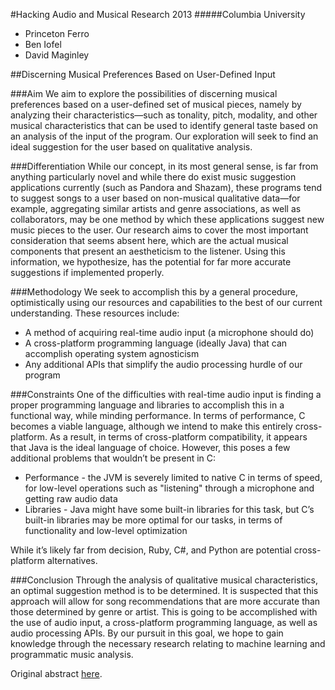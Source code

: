 #Hacking Audio and Musical Research 2013
#####Columbia University
- Princeton Ferro
- Ben Iofel
- David Maginley

##Discerning Musical Preferences Based on User-Defined Input

###Aim
We aim to explore the possibilities of discerning musical preferences based on a user-defined set of musical pieces, namely by analyzing their characteristics—such as tonality, pitch, modality, and other musical characteristics that can be used to identify general taste based on an analysis of the input of the program. Our exploration will seek to find an ideal suggestion for the user based on qualitative analysis.

###Differentiation
While our concept, in its most general sense, is far from anything particularly novel and while there do exist music suggestion applications currently (such as Pandora and Shazam), these programs tend to suggest songs to a user based on non-musical qualitative data—for example, aggregating similar artists and genre associations, as well as collaborators, may be one method by which these applications suggest new music pieces to the user. Our research aims to cover the most important consideration that seems absent here, which are the actual musical components that present an aestheticism to the listener. Using this information, we hypothesize, has the potential for far more accurate suggestions if implemented properly.

###Methodology
We seek to accomplish this by a general procedure, optimistically using our resources and capabilities to the best of our current understanding. These resources include:
* A method of acquiring real-time audio input (a microphone should do)
* A cross-platform programming language (ideally Java) that can accomplish operating system agnosticism
* Any additional APIs that simplify the audio processing hurdle of our program

###Constraints
One of the difficulties with real-time audio input is finding a proper programming language and libraries to accomplish this in a functional way, while minding performance. In terms of performance, C becomes a viable language, although we intend to make this entirely cross-platform. As a result, in terms of cross-platform compatibility, it appears that Java is the ideal language of choice. However, this poses a few additional problems that wouldn’t be present in C:
* Performance - the JVM is severely limited to native C in terms of speed, for low-level operations such as "listening" through a microphone and getting raw audio data
* Libraries - Java might have some built-in libraries for this task, but C’s built-in libraries may be more optimal for our tasks, in terms of functionality and low-level optimization

While it’s likely far from decision, Ruby, C#, and Python are potential cross-platform alternatives.

###Conclusion
Through the analysis of qualitative musical characteristics, an optimal suggestion method is to be determined. It is suspected that this approach will allow for song recommendations that are more accurate than those determined by genre or artist. This is going to be accomplished with the use of audio input, a cross-platform programming language, as well as audio processing APIs. By our pursuit in this goal, we hope to gain knowledge through the necessary research relating to machine learning and programmatic music analysis.

Original abstract [here](https://docs.google.com/document/d/1QoTRFzYsAdKLGDw8dEG460pqgEuyAR_iNE0yy5v7zOg/edit?usp=sharing).
